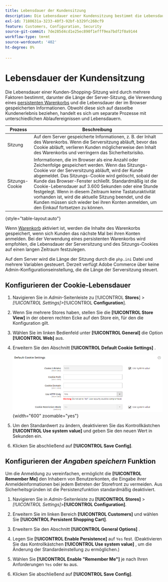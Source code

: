 ```yaml
---
title: Lebensdauer der Kundensitzung
description: Die Lebensdauer einer Kundensitzung bestimmt die Lebensdauer einer Kundeneinkaufssitzung.
exl-id: 7180631a-3233-40f3-92bf-b329fc260cf9
feature: Customers, Configuration, Security
source-git-commit: 7de285d4cd1e25ec890f1efff9ea7bdf2f0a9144
workflow-type: tm+mt
source-wordcount: '402'
ht-degree: 0%

---
```


# Lebensdauer der Kundensitzung

Die Lebensdauer einer Kunden-Shopping-Sitzung wird durch mehrere Faktoren bestimmt, darunter die Länge der Server-Sitzung, die Verwendung eines [persistenten Warenkorbs](../stores-purchase/cart-persistent.md) und die Lebensdauer der im Browser gespeicherten Informationen. Obwohl diese sich auf dasselbe Kundenerlebnis beziehen, handelt es sich um separate Prozesse mit unterschiedlichen Ablaufereignissen und Lebensdauern.

| Prozess | Beschreibung |
| --- | --- |
| Sitzung | Auf dem Server gespeicherte Informationen, z. B. der Inhalt des Warenkorbs. Wenn die Serversitzung abläuft, bevor das Cookie abläuft, verlieren Kunden möglicherweise den Inhalt des Warenkorbs und verringern das Sicherheitsrisiko. |
| Sitzungs-Cookie | Informationen, die im Browser als eine Anzahl oder Zeichenfolge gespeichert werden. Wenn das Sitzungs-Cookie vor der Serversitzung abläuft, wird der Kunde abgemeldet. Das Sitzungs-Cookie wird gelöscht, sobald der Kunde das Browser-Fenster schließt. Standardmäßig ist die Cookie-Lebensdauer auf 3.600 Sekunden oder eine Stunde festgelegt. Wenn in diesem Zeitraum keine Tastaturaktivität vorhanden ist, wird die aktuelle Sitzung beendet, und die Kunden müssen sich wieder bei ihren Konten anmelden, um den Einkauf fortsetzen zu können. |

{style="table-layout:auto"}

Wenn [Warenkorb](../stores-purchase/cart-persistent.md) aktiviert ist, werden die Inhalte des Warenkorbs gespeichert, wenn sich Kunden das nächste Mal bei ihren Konten anmelden. Bei der Verwendung eines persistenten Warenkorbs wird empfohlen, die Lebensdauer der Serversitzung und des Sitzungs-Cookies auf einen langen Zeitraum festzulegen.

Auf dem Server wird die Länge der Sitzung durch die `php.ini` Datei und mehrere Variablen gesteuert. Derzeit verfügt Adobe Commerce über keine Admin-Konfigurationseinstellung, die die Länge der Serversitzung steuert.

## Konfigurieren der Cookie-Lebensdauer

1. Navigieren Sie in _Admin_-Seitenleiste zu [!UICONTROL **Stores**] > _[!UICONTROL Settings]_>[!UICONTROL **Configuration**].

1. Wenn Sie mehrere Stores haben, stellen Sie die **[!UICONTROL Store View]** in der oberen rechten Ecke auf den Store ein, für den die Konfiguration gilt.

1. Wählen Sie im linken Bedienfeld unter **[!UICONTROL General]** die Option **[!UICONTROL Web]** aus.

1. Erweitern Sie den Abschnitt **[!UICONTROL Default Cookie Settings]** .

   ![Standard-Cookie-Einstellungen](../configuration-reference/general/assets/web-default-cookie-settings.png){width="600" zoomable="yes"}

1. Um den Standardwert zu ändern, deaktivieren Sie das Kontrollkästchen **[!UICONTROL Use system value]** und geben Sie den neuen Wert in Sekunden ein.

1. Klicken Sie abschließend auf **[!UICONTROL Save Config]**.

## Konfigurieren der _Angaben speichern_ Funktion

Um die Anmeldung zu vereinfachen, ermöglicht die **[!UICONTROL Remember Me]** den Inhabern von Benutzerkonten, die Eingabe ihrer Anmeldeinformationen bei jedem Betreten der Storefront zu vermeiden. Aus Sicherheitsgründen ist die Persistenzfunktion standardmäßig deaktiviert.

1. Navigieren Sie in _Admin_-Seitenleiste zu **[!UICONTROL Stores]** > _[!UICONTROL Settings]_>**[!UICONTROL Configuration]**.

1. Erweitern Sie im linken Bereich **[!UICONTROL Customers]** und wählen Sie **[!UICONTROL Persistent Shopping Cart]**.

1. Erweitern Sie den Abschnitt **[!UICONTROL General Options]** .

1. Legen Sie **[!UICONTROL Enable Persistence]** auf `Yes` fest. (Deaktivieren Sie das Kontrollkästchen **[!UICONTROL Use system value]** , um die Änderung der Standardeinstellung zu ermöglichen.)

1. Wählen Sie **[!UICONTROL Enable "Remember Me"]** je nach Ihren Anforderungen `Yes` oder `No` aus.

1. Klicken Sie abschließend auf **[!UICONTROL Save Config]**.
